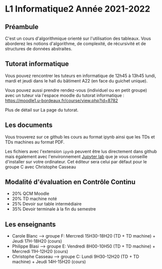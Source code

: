 # L1 Informatique2 Année 2021-2022

## Préambule
C'est un cours d'algorithmique orienté sur l'utilisation des tableaux. Vous aborderez les notions d'algorithme, de complexité, de récursivité et de structures de données abstraites.

## Tutorat informatique
Vous pouvez rencontrer les tuteurs en informatique de 12h45 à 13h45 lundi, mardi et jeudi dans le hall du bâtiment A22 (en face du guichet unique).

Vous pouvez aussi prendre rendez-vous (individuel ou en petit groupe) avec un tuteur via l'espace moodle du tutorat informatique : https://moodle1.u-bordeaux.fr/course/view.php?id=8782

Plus de détail sur La page du tutorat.

## Les documents
Vous trouverez sur ce github les cours au format ipynb ainsi que les TDs et TDs machines au format PDF. 

Les fichiers avec l'extension `ipynb` peuvent être lus directement dans github mais également avec l'environnement [Jupyter lab](https://jupyter.org/) que je vous conseille d'installer sur votre ordinateur. Cet éditeur sera celui par défaut pour le groupe C avec Christophe Casseau

## Modalité d'évaluation en Contrôle Continu
- 20% QCM Moodle
- 20% TD machine noté
- 25% Devoir sur table intermédiaire
- 35% Devoir terminale à la fin du semestre

## Les enseignants

* Carole Blanc --> groupe F: Mercredi 15H30-18H20  (TD + TD machine) + Jeudi 17H-18H20 (cours)
* Philippe Blasi --> groupe E: Vendredi 8H00-10H50 (TD + TD machine) + Mercredi 11H-12H20 (cours)
* Christophe Casseau --> groupe C: Lundi 9H30-12H20 (TD + TD machine) + Jeudi 14H-15H20 (cours)

